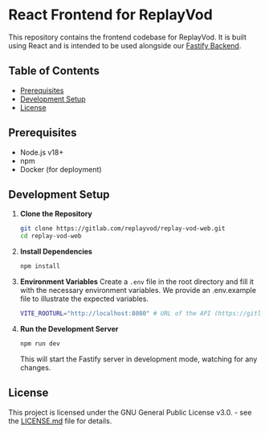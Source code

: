 # React Frontend for ReplayVod

This repository contains the frontend codebase for ReplayVod. It is built using React and is intended to be used alongside our [Fastify Backend](https://gitlab.com/replayvod/replay-vod-api).

## Table of Contents

-   [Prerequisites](#prerequisites)
-   [Development Setup](#development-setup)
-   [License](#license)

## Prerequisites

-   Node.js v18+
-   npm
-   Docker (for deployment)

## Development Setup

1. **Clone the Repository**

    ```bash
    git clone https://gitlab.com/replayvod/replay-vod-web.git
    cd replay-vod-web
    ```

2. **Install Dependencies**

    ```bash
    npm install
    ```

3. **Environment Variables**
   Create a `.env` file in the root directory and fill it with the necessary environment variables. We provide an .env.example file to illustrate the expected variables.

    ```bash
    VITE_ROOTURL="http://localhost:8080" # URL of the API (https://gitlab.com/replayvod/replay-vod-api)
    ```

4. **Run the Development Server**

    ```bash
    npm run dev
    ```

    This will start the Fastify server in development mode, watching for any changes.

## License

This project is licensed under the GNU General Public License v3.0. - see the [LICENSE.md](https://gitlab.com/replayvod/replay-vod-web/-/blob/main/README.md) file for details.
